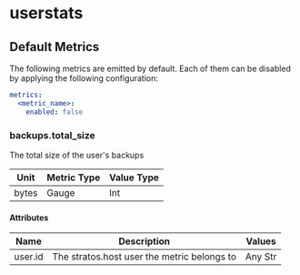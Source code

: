 [comment]: <> (Code generated by mdatagen. DO NOT EDIT.)

# userstats

## Default Metrics

The following metrics are emitted by default. Each of them can be disabled by applying the following configuration:

```yaml
metrics:
  <metric_name>:
    enabled: false
```

### backups.total_size

The total size of the user's backups

| Unit | Metric Type | Value Type |
| ---- | ----------- | ---------- |
| bytes | Gauge | Int |

#### Attributes

| Name | Description | Values |
| ---- | ----------- | ------ |
| user.id | The stratos.host user the metric belongs to | Any Str |
